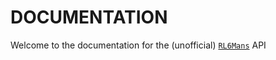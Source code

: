 # DOCUMENTATION
Welcome to the documentation for the (unofficial) <a href="https://www.rl6mans.com/"><code>RL6Mans</code></a> API
